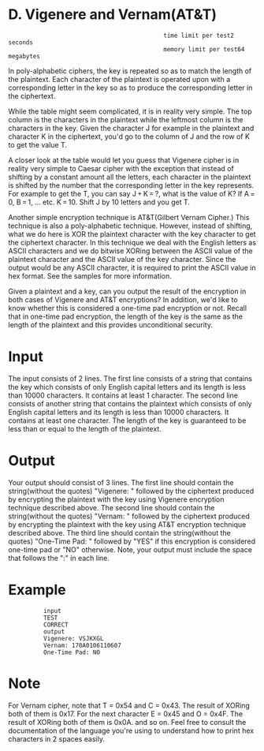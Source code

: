 # D. Vigenere and Vernam(AT&T)
                                                time limit per test2 seconds
                                                memory limit per test64 megabytes

In poly-alphabetic ciphers, the key is repeated so as to match the length of the plaintext. 
Each character of the plaintext is operated upon with a corresponding letter in the key so as to produce the corresponding letter in the ciphertext.

While the table might seem complicated, it is in reality very simple. The top column is the characters in the plaintext while the leftmost column is the characters in the key. Given the character J for example in the plaintext and character K in the ciphertext, you'd go to the column of J and the row of K to get the value T.

A closer look at the table would let you guess that Vigenere cipher is in reality very simple to Caesar cipher with the exception that instead of shifting by a constant amount all the letters, each character in the plaintext is shifted by the number that the corresponding letter in the key represents. For example to get the T, you can say J + K = ?, what is the value of K? If A = 0, B = 1, ... etc. K = 10. Shift J by 10 letters and you get T.

Another simple encryption technique is AT&T(Gilbert Vernam Cipher.) This technique is also a poly-alphabetic technique. However, instead of shifting, what we do here is XOR the plaintext character with the key character to get the ciphertext character. In this technique we deal with the English letters as ASCII characters and we do bitwise XORing between the ASCII value of the plaintext character and the ASCII value of the key character. Since the output would be any ASCII character, it is required to print the ASCII value in hex format. See the samples for more information.


Given a plaintext and a key, can you output the result of the encryption in both cases of Vigenere and AT&T encryptions? In addition, we'd like to know whether this is considered a one-time pad encryption or not. Recall that in one-time pad encryption, the length of the key is the same as the length of the plaintext and this provides unconditional security.

# Input
The input consists of 2 lines. The first line consists of a string that contains the key which consists of only English capital letters and its length is less than 10000 characters. It contains at least 1 character. The second line consists of another string that contains the plaintext which consists of only English capital letters and its length is less than 10000 characters. It contains at least one character. The length of the key is guaranteed to be less than or equal to the length of the plaintext.

# Output
Your output should consist of 3 lines. The first line should contain the string(without the quotes) "Vigenere: " followed by the ciphertext produced by encrypting the plaintext with the key using Vigenere encryption technique described above. The second line should contain the string(without the quotes) "Vernam: " followed by the ciphertext produced by encrypting the plaintext with the key using AT&T encryption technique described above. The third line should contain the string(without the quotes) "One-Time Pad: " followed by "YES" if this encryption is considered one-time pad or "NO" otherwise. Note, your output must include the space that follows the ":" in each line.

# Example
              input
              TEST
              CORRECT
              output
              Vigenere: VSJKXGL
              Vernam: 170A0106110607
              One-Time Pad: NO


# Note
For Vernam cipher, note that T = 0x54 and C = 0x43. The result of XORing both of them is 0x17. For the next character E = 0x45 and O = 0x4F. The result of XORing both of them is 0x0A. and so on. Feel free to consult the documentation of the language you're using to understand how to print hex characters in 2 spaces easily.

